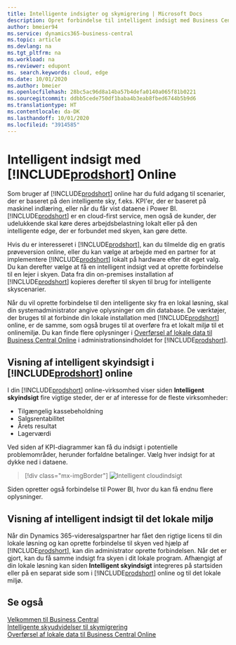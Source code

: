 ```yaml
---
title: Intelligente indsigter og skymigrering | Microsoft Docs
description: Opret forbindelse til intelligent indsigt med Business Central fra din lokale løsning. Få mere at vide om, hvordan du overfører til skyen.
author: bmeier94
ms.service: dynamics365-business-central
ms.topic: article
ms.devlang: na
ms.tgt_pltfrm: na
ms.workload: na
ms.reviewer: edupont
ms. search.keywords: cloud, edge
ms.date: 10/01/2020
ms.author: bmeier
ms.openlocfilehash: 28bc5ac96d8a14ba57b4defa0140a065f81b0221
ms.sourcegitcommit: ddbb5cede750df1baba4b3eab8fbed6744b5b9d6
ms.translationtype: HT
ms.contentlocale: da-DK
ms.lasthandoff: 10/01/2020
ms.locfileid: "3914585"
---
```

# <a name="intelligent-insights-with-prodshort-online"></a>Intelligent indsigt med [!INCLUDE[prodshort](includes/prodshort.md)] Online

Som bruger af [!INCLUDE[prodshort](includes/prodshort.md)] online har du fuld adgang til scenarier, der er baseret på den intelligente sky, f.eks. KPI'er, der er baseret på maskinel indlæring, eller når du får vist dataene i Power BI. [!INCLUDE[prodshort](includes/prodshort.md)] er en cloud-first service, men også de kunder, der udelukkende skal køre deres arbejdsbelastning lokalt eller på den intelligente edge, der er forbundet med skyen, kan gøre dette.  

Hvis du er interesseret i [!INCLUDE[prodshort](includes/prodshort.md)], kan du tilmelde dig en gratis prøveversion online, eller du kan vælge at arbejde med en partner for at implementere [!INCLUDE[prodshort](includes/prodshort.md)] lokalt på hardware efter dit eget valg. Du kan derefter vælge at få en intelligent indsigt ved at oprette forbindelse til en lejer i skyen. Data fra din on-premises installation af [!INCLUDE[prodshort](includes/prodshort.md)] kopieres derefter til skyen til brug for intelligente skyscenarier.  

Når du vil oprette forbindelse til den intelligente sky fra en lokal løsning, skal din systemadministrator angive oplysninger om din database. De værktøjer, der bruges til at forbinde din lokale installation med [!INCLUDE[prodshort](includes/prodshort.md)] online, er de samme, som også bruges til at overføre fra et lokalt miljø til et onlinemiljø. Du kan finde flere oplysninger i [Overførsel af lokale data til Business Central Online](/dynamics365/business-central/dev-itpro/administration/migrate-data) i administrationsindholdet for [!INCLUDE[prodshort](includes/prodshort.md)].  

## <a name="viewing-intelligent-cloud-insights-in-prodshort-online"></a>Visning af intelligent skyindsigt i [!INCLUDE[prodshort](includes/prodshort.md)] online

I din [!INCLUDE[prodshort](includes/prodshort.md)] online-virksomhed viser siden **Intelligent skyindsigt** fire vigtige steder, der er af interesse for de fleste virksomheder:

- Tilgængelig kassebeholdning
- Salgsrentabilitet
- Årets resultat
- Lagerværdi

Ved siden af KPI-diagrammer kan få du indsigt i potentielle problemområder, herunder forfaldne betalinger. Vælg hver indsigt for at dykke ned i dataene.  

> [!div class="mx-imgBorder"]
> ![Intelligent cloudindsigt](media/across-intelligent-cloud/intelligentcloudApril19.png "Viser siden Intelligent cloudindsigt i Business Central")

Siden opretter også forbindelse til Power BI, hvor du kan få endnu flere oplysninger.

## <a name="viewing-intelligent-insights-on-premises"></a>Visning af intelligent indsigt til det lokale miljø

Når din Dynamics 365-videresalgspartner har fået den rigtige licens til din lokale løsning og kan oprette forbindelse til skyen ved hjælp af [!INCLUDE[prodshort](includes/prodshort.md)], kan din administrator oprette forbindelsen. Når det er gjort, kan du få samme indsigt fra skyen i dit lokale program. Afhængigt af din lokale løsning kan siden **Intelligent skyindsigt** integreres på startsiden eller på en separat side som i [!INCLUDE[prodshort](includes/prodshort.md)] online og til det lokale miljø.  

## <a name="see-also"></a>Se også

[Velkommen til Business Central](index.md)  
[Intelligente skyudvidelser til skymigrering](ui-extensions-data-replication.md)  
[Overførsel af lokale data til Business Central Online](/dynamics365/business-central/dev-itpro/administration/migrate-data)  
